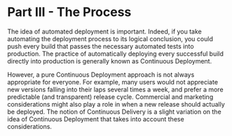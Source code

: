 # Part III - The Process

The idea of automated deployment is important. Indeed, if you take automating the deployment process to its logical conclusion, you could push every build that passes the necessary automated tests into production. The practice of automatically deploying every successful build directly into production is generally known as Continuous Deployment.

However, a pure Continuous Deployment approach is not always appropriate for everyone. For example, many users would not appreciate new versions falling into their laps several times a week, and prefer a more predictable \(and transparent\) release cycle. Commercial and marketing considerations might also play a role in when a new release should actually be deployed. The notion of Continuous Delivery is a slight variation on the idea of Continuous Deployment that takes into account these considerations.

